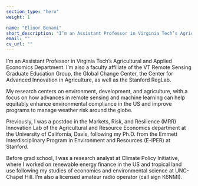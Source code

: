 ```yaml
---
section_type: "hero"
weight: 1

name: "Elinor Benami"
short_description: "I’m an Assistant Professor in Virginia Tech’s Agricultural and Applied Economics Department. I’m also a faculty affiliate of the VT Remote Sensing Graduate Education Group, the Global Change Center, the Center for Advanced Innovation in Agriculture, as well as the Stanford RegLab. "
email: ""
cv_url: ""
---
```


I’m an Assistant Professor in Virginia Tech’s Agricultural and Applied Economics Department. I’m also a faculty affiliate of the VT Remote Sensing Graduate Education Group, the Global Change Center, the Center for Advanced Innovation in Agriculture, as well as the Stanford RegLab. 

My research centers on environment, development, and agriculture, with a focus on how advances in remote sensing and machine learning can help equitably enhance environmental compliance in the US and improve programs to manage weather risk around the globe.

Previously, I was a postdoc in the Markets, Risk, and Resilience (MRR) Innovation Lab of the Agricultural and Resource Economics department at the University of California, Davis, following my Ph.D. from the Emmett Interdisciplinary Program in Environment and Resources (E-IPER) at Stanford.

Before grad school, I was a research analyst at Climate Policy Initiative, where I worked on renewable energy finance in the US and tropical land use following my studies of economics and environmental science at UNC-Chapel Hill. I’m also a licensed amateur radio operator (call sign K6NMI).